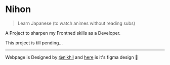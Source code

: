 # Nihon

> Learn Japanese (to watch animes without reading subs)

A Project to sharpen my Frontned skills as a Developer.

This project is till pending...

--- 

Webpage is Designed by [@nikhil](https://twitter.com/iamn1khil) and [here](https://www.figma.com/file/OZtoMiMYK2yuWmsm0AuKFw/learn-japanese) is it's figma design 🙂
